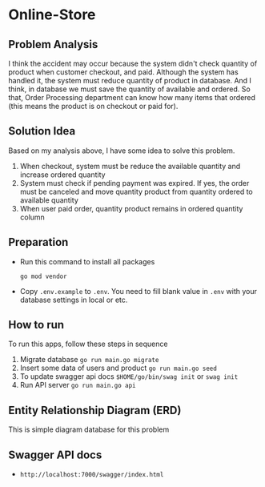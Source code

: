 # Online-Store

## Problem Analysis
I think the accident may occur because the system didn't check quantity of product when customer checkout, and paid. Although the system has handled it, the system must reduce quantity of product in database. And I think, in database we must save the quantity of available and ordered. So that, Order Processing department can know how many items that ordered (this means the product is on checkout or paid for).

## Solution Idea
Based on my analysis above, I have some idea to solve this problem.

1. When checkout, system must be reduce the available quantity and increase ordered quantity
2. System must check if pending payment was expired. If yes, the order must be canceled and move quantity product from quantity ordered to available quantity
3. When user paid order, quantity product remains in ordered quantity column

## Preparation
* Run this command to install all packages
    ```
    go mod vendor
    ```
* Copy ```.env.example``` to ```.env```. You need to fill blank value in ```.env``` with your database settings in local or etc.

## How to run
To run this apps, follow these steps in sequence
1. Migrate database ```go run main.go migrate```
2. Insert some data of users and product ```go run main.go seed```
3. To update swagger api docs ```$HOME/go/bin/swag init``` or ```swag init```
4. Run API server ```go run main.go api```

## Entity Relationship Diagram (ERD)
This is simple diagram database for this problem
[](erd.png)

## Swagger API docs
- ```http://localhost:7000/swagger/index.html```